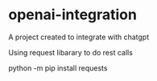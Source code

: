 # openai-integration
A project created to integrate with chatgpt

Using request libarary to do rest calls

python -m pip install requests
